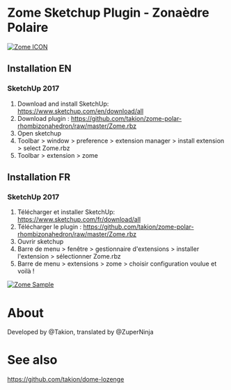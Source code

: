 # Zome Sketchup Plugin - Zonaèdre Polaire

[![Zome ICON](https://raw.githubusercontent.com/takion/zome-polar-rhombizonahedron/master/img/zome-icon.png)](https://github.com/takion/zome-polar-rhombizonahedron#)

## Installation EN

### SketchUp 2017
1. Download and install SketchUp: https://www.sketchup.com/en/download/all
2. Download plugin : https://github.com/takion/zome-polar-rhombizonahedron/raw/master/Zome.rbz
3. Open sketchup
4. Toolbar > window > preference > extension manager > install extension > select Zome.rbz
5. Toolbar > extension > zome

## Installation FR

### SketchUp 2017
1. Télécharger et installer SketchUp: https://www.sketchup.com/fr/download/all
2. Télécharger le plugin : https://github.com/takion/zome-polar-rhombizonahedron/raw/master/Zome.rbz
3. Ouvrir sketchup
4. Barre de menu > fenêtre > gestionnaire d'extensions > installer l'extension > sélectionner Zome.rbz
5. Barre de menu > extensions > zome > choisir configuration voulue et voilà !

[![Zome Sample](https://raw.githubusercontent.com/takion/zome-polar-rhombizonahedron/master/img/zome-10-5.png)](https://github.com/takion/zome-polar-rhombizonahedron#)

# About
Developed by @Takion, translated by @ZuperNinja

# See also
https://github.com/takion/dome-lozenge
